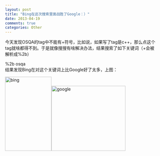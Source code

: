 ```yaml
---
layout: post
title: "Bing在这次搜索里面战胜了Google：）"
date: 2013-04-19
comments: true
categories: Other
---
```

<p>今天发现OSQA的tag中不能有+符号，比如说，如果写了tag是c++，那么点这个tag就啥都得不到。于是就像搜搜有啥解决办法，结果搜索了如下关键词（+会被解析成%2b）</p>  <p>%2b osqa   <br />结果发现Bing在对这个关键词上比Google好了太多，上图：</p>  <p><a href="http://images.cnitblog.com/blog/163228/201304/19153522-fcb8b53cbfbb45ab9116cfd71c2cbcc8.png"><img style="background-image: none; border-bottom: 0px; border-left: 0px; margin: 0px; padding-left: 0px; padding-right: 0px; display: inline; border-top: 0px; border-right: 0px; padding-top: 0px" title="bing" border="0" alt="bing" src="http://images.cnitblog.com/blog/163228/201304/19153524-9ea7a2314b41492f97701aecc82ba8cc.png" width="153" height="244" /></a><a href="http://images.cnitblog.com/blog/163228/201304/19153528-1560aa97dad24dea93a6665ac5fa326e.png"><img style="background-image: none; border-bottom: 0px; border-left: 0px; padding-left: 0px; padding-right: 0px; display: inline; border-top: 0px; border-right: 0px; padding-top: 0px" title="google" border="0" alt="google" src="http://images.cnitblog.com/blog/163228/201304/19153529-cdd43b65aadd4560952a6057b3a4e800.png" width="244" height="214" /></a></p>
